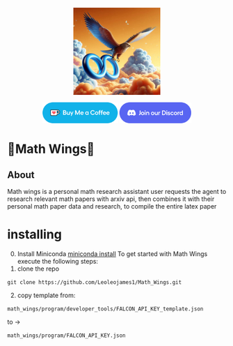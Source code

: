 <p align="center">
  <img src="docs/icons/math_wings.png" alt="OARC LOGO" width="200"/>
</p>
<p align="center">
  <a href="https://ko-fi.com/theborch"><img src="docs/icons/buy me a coffee button.png" height="48"></a>
  <a href="https://discord.gg/dAzSYcnpdF"><img src="docs/icons/Discord button.png" height="48"></a>
</p>

# 🦅Math Wings🦅

## About
Math wings is a personal math research assistant user requests the agent to research relevant math papers with arxiv api, then combines it with their personal math paper data and research, to compile the entire latex paper

# installing
0. Install Miniconda
[miniconda install](https://docs.anaconda.com/miniconda/)
To get started with Math Wings execute the following steps:
1. clone the repo
```
git clone https://github.com/Leoleojames1/Math_Wings.git
```
2. copy template from:
```
math_wings/program/developer_tools/FALCON_API_KEY_template.json
```
to -> 
```
math_wings/program/FALCON_API_KEY.json
```
